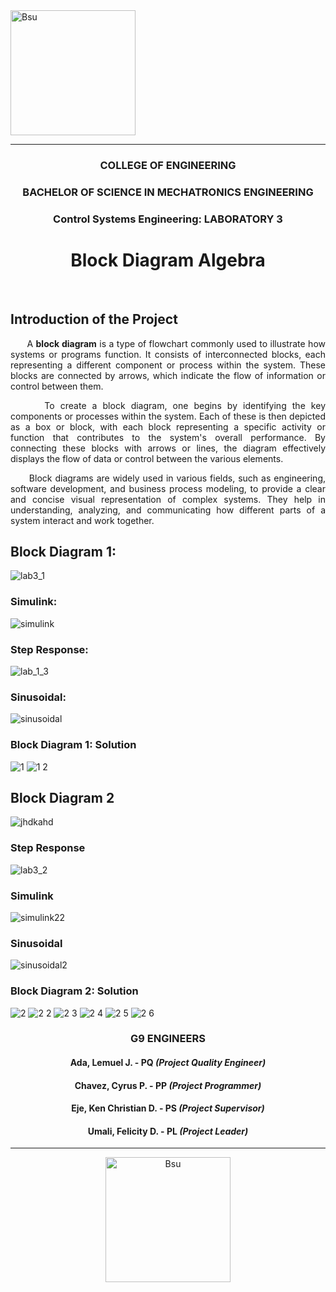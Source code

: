   <img src=https://github.com/limwelwel/ROBOTICS-2-PICTURES-AND-GIF/blob/44a768492060b21e114aa6e205f7cb09aa34ecfa/bsu%20header.png alt=Bsu style="height: 200px;">
  <hr>
<h3 align="center">COLLEGE OF ENGINEERING</h3>
<h3 align="center">BACHELOR OF SCIENCE IN MECHATRONICS ENGINEERING</h3>
<h3 align="center">Control Systems Engineering: LABORATORY 3</h3>
<h1 align="center"> Block Diagram Algebra </h1> 
<br>

## Introduction of the Project
<p align="justify"> 
&nbsp;&nbsp;&nbsp;&nbsp;&nbsp;&nbsp;A <b>block diagram</b> is a type of flowchart commonly used to illustrate how systems or programs function. It consists of interconnected blocks, each representing a different component or process within the system. These blocks are connected by arrows, which indicate the flow of information or control between them.
<p align="justify"> 
&nbsp;&nbsp;&nbsp;&nbsp;&nbsp;&nbsp;To create a block diagram, one begins by identifying the key components or processes within the system. Each of these is then depicted as a box or block, with each block representing a specific activity or function that contributes to the system's overall performance. By connecting these blocks with arrows or lines, the diagram effectively displays the flow of data or control between the various elements.
<p align="justify"> 
&nbsp;&nbsp;&nbsp;&nbsp;&nbsp;&nbsp;Block diagrams are widely used in various fields, such as engineering, software development, and business process modeling, to provide a clear and concise visual representation of complex systems. They help in understanding, analyzing, and communicating how different parts of a system interact and work together.
  
## Block Diagram 1:

![lab3_1](https://github.com/CyrsChvz/CSE_BlockDiagramAlgebra_MEXE_3201_Group9_2024/assets/157597327/8b40fd9f-042d-4ce4-835d-d73f605a3173)

### Simulink:

![simulink](https://github.com/CyrsChvz/CSE_BlockDiagramAlgebra_MEXE_3201_Group9_2024/assets/157597327/433dff43-4cb0-43db-bf3e-3a2d62e21744)

### Step Response:

![lab_1_3](https://github.com/CyrsChvz/CSE_BlockDiagramAlgebra_MEXE_3201_Group9_2024/assets/157597327/781afbf8-258b-456c-9da9-1659cc4713c4)

### Sinusoidal:

![sinusoidal](https://github.com/CyrsChvz/CSE_BlockDiagramAlgebra_MEXE_3201_Group9_2024/assets/157597327/f1aecb23-7697-445d-a82c-add766e5577d)

### Block Diagram 1: Solution
![1](https://github.com/CyrsChvz/CSE_BlockDiagramAlgebra_MEXE_3201_Group9_2024/assets/157497997/6d37af31-c3fa-4d6c-bc40-92cacc4cee8c)
![1 2](https://github.com/CyrsChvz/CSE_BlockDiagramAlgebra_MEXE_3201_Group9_2024/assets/157497997/d7017a82-35ca-4e3e-9c5f-02e0ef3238d1)

## Block Diagram 2

![jhdkahd](https://github.com/CyrsChvz/CSE_BlockDiagramAlgebra_MEXE_3201_Group9_2024/assets/157597327/93f8026d-d812-45ac-899e-9368e4c81522)

### Step Response

![lab3_2](https://github.com/CyrsChvz/CSE_BlockDiagramAlgebra_MEXE_3201_Group9_2024/assets/157597327/6406c95c-3514-4553-bb17-f9da788c0a57)

### Simulink

![simulink22](https://github.com/CyrsChvz/CSE_BlockDiagramAlgebra_MEXE_3201_Group9_2024/assets/157597327/656aec82-1f2e-4b7e-b654-1fb986cb93b6)

### Sinusoidal

![sinusoidal2](https://github.com/CyrsChvz/CSE_BlockDiagramAlgebra_MEXE_3201_Group9_2024/assets/157597327/c9cc2246-1269-45bc-b87a-00b00628a2cd)

### Block Diagram 2: Solution
![2](https://github.com/CyrsChvz/CSE_BlockDiagramAlgebra_MEXE_3201_Group9_2024/assets/157497997/e3a88660-59d4-446e-9c75-e4f52cdfc27b)
![2 2](https://github.com/CyrsChvz/CSE_BlockDiagramAlgebra_MEXE_3201_Group9_2024/assets/157497997/7daaea30-e637-4c17-87e2-4448e10ae715)
![2 3](https://github.com/CyrsChvz/CSE_BlockDiagramAlgebra_MEXE_3201_Group9_2024/assets/157497997/cdc9c302-f9c6-420b-be47-9563a661763d)
![2 4](https://github.com/CyrsChvz/CSE_BlockDiagramAlgebra_MEXE_3201_Group9_2024/assets/157552825/df30f9f1-dffe-40ef-84fe-accfb5704722)
![2 5](https://github.com/CyrsChvz/CSE_BlockDiagramAlgebra_MEXE_3201_Group9_2024/assets/157552825/323363af-e256-4166-8df1-dd09bcb82d21)
![2 6](https://github.com/CyrsChvz/CSE_BlockDiagramAlgebra_MEXE_3201_Group9_2024/assets/157552825/548211c5-6fee-405a-9888-bab689d5601b)

<h3 align="center">G9 ENGINEERS</h3>

<h4 align="center">Ada, Lemuel J. - PQ <i>(Project Quality Engineer)</i></h4>
<h4 align="center">Chavez, Cyrus P. - PP <i>(Project Programmer)</i></h4>
<h4 align="center">Eje, Ken Christian D. - PS <i>(Project Supervisor)</i></h4>
<h4 align="center">Umali, Felicity D. - PL <i>(Project Leader)</i></h4>

<hr>
<p align="center">
  <img src=https://github.com/limwelwel/ROBOTICS-2-PICTURES-AND-GIF/blob/44a768492060b21e114aa6e205f7cb09aa34ecfa/bsu%20footer.png alt=Bsu style="height: 200px;">

